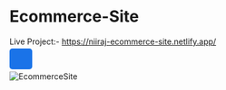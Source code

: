 # Ecommerce-Site
 
Live Project:- https://niiraj-ecommerce-site.netlify.app/

<a href="https://niiraj-ecommerce-site.netlify.app/" style="background-color: #1a73e8; color: white; font-weight: bold; padding: 10px 20px; border-radius: 5px; text-decoration: none;"></a>

![EcommerceSite](https://github.com/NIRU0802/Ecommerce-Site/assets/73927115/fb326200-fe08-4909-afc7-ce05bf7937c3)
